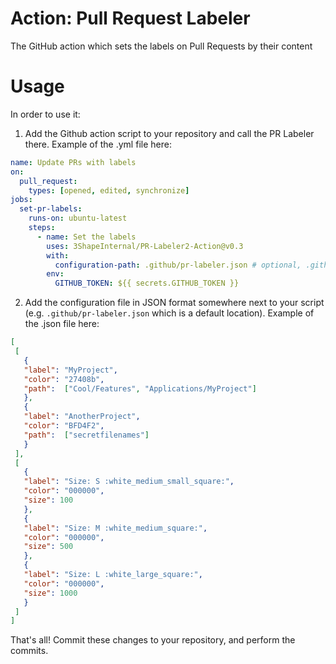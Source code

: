 # Action: Pull Request Labeler
The GitHub action which sets the labels on Pull Requests by their content

# Usage
In order to use it:
1) Add the Github action script to your repository and call the PR Labeler there. Example of the .yml file here:
```yml
name: Update PRs with labels
on:
  pull_request:
    types: [opened, edited, synchronize]
jobs:
  set-pr-labels:
    runs-on: ubuntu-latest
    steps:
      - name: Set the labels
        uses: 3ShapeInternal/PR-Labeler2-Action@v0.3
        with:
          configuration-path: .github/pr-labeler.json # optional, .github/pr-labeler.json is the default value
        env:
          GITHUB_TOKEN: ${{ secrets.GITHUB_TOKEN }}
 ```
 2) Add the configuration file in JSON format somewhere next to your script (e.g. `.github/pr-labeler.json` which is a default location). Example of the .json file here:
 ```json
 [
  [
    {
    "label": "MyProject",
    "color": "27408b",
    "path":  ["Cool/Features", "Applications/MyProject"]
    },
    {
    "label": "AnotherProject",
    "color": "BFD4F2",
    "path":  ["secretfilenames"]
    }
  ],
  [
    {
    "label": "Size: S :white_medium_small_square:",
    "color": "000000",
    "size": 100
    },
    {
    "label": "Size: M :white_medium_square:",
    "color": "000000",
    "size": 500
    },
    {
    "label": "Size: L :white_large_square:",
    "color": "000000",
    "size": 1000
    }
  ]
]
```

That's all! Commit these changes to your repository, and perform the commits.
